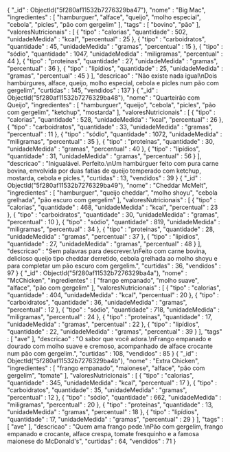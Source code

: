{ "_id" : ObjectId("5f280af11532b7276329ba47"), "nome" : "Big Mac", "ingredientes" : [ "hamburguer", "alface", "queijo", "molho especial", "cebola", "picles", "pão com gergelim" ], "tags" : [ "bovino", "pão" ], "valoresNutricionais" : [ { "tipo" : "calorias", "quantidade" : 502, "unidadeMedida" : "kcal", "percentual" : 25 }, { "tipo" : "carboidratos", "quantidade" : 45, "unidadeMedida" : "gramas", "percentual" : 15 }, { "tipo" : "sódio", "quantidade" : 1047, "unidadeMedida" : "miligramas", "percentual" : 44 }, { "tipo" : "proteínas", "quantidade" : 27, "unidadeMedida" : "gramas", "percentual" : 36 }, { "tipo" : "lipídios", "quantidade" : 25, "unidadeMedida" : "gramas", "percentual" : 45 } ], "descricao" : "Não existe nada igual\nDois hambúrgures, alface, queijo, molho especial, cebola e picles num pão com gergelim", "curtidas" : 145, "vendidos" : 137 }
{ "_id" : ObjectId("5f280af11532b7276329ba48"), "nome" : "Quarteirão com Queijo", "ingredientes" : [ "hamburguer", "queijo", "cebola", "picles", "pão com gergelim", "ketchup", "mostarda" ], "valoresNutricionais" : [ { "tipo" : "calorias", "quantidade" : 528, "unidadeMedida" : "kcal", "percentual" : 26 }, { "tipo" : "carboidratos", "quantidade" : 33, "unidadeMedida" : "gramas", "percentual" : 11 }, { "tipo" : "sódio", "quantidade" : 1072, "unidadeMedida" : "miligramas", "percentual" : 35 }, { "tipo" : "proteínas", "quantidade" : 30, "unidadeMedida" : "gramas", "percentual" : 40 }, { "tipo" : "lipídios", "quantidade" : 31, "unidadeMedida" : "gramas", "percentual" : 56 } ], "descricao" : "Inigualável. Perfeito.\nUm hambúrguer feito com pura carne bovina, envolvida por duas fatias de queijo temperado com ketchup, mostarda, cebola e picles.", "curtidas" : 13, "vendidos" : 39 }
{ "_id" : ObjectId("5f280af11532b7276329ba49"), "nome" : "Cheddar McMelt", "ingredientes" : [ "hamburguer", "queijo cheddar", "molho shoyu", "cebola grelhada", "pão escuro com gergelim" ], "valoresNutricionais" : [ { "tipo" : "calorias", "quantidade" : 468, "unidadeMedida" : "kcal", "percentual" : 23 }, { "tipo" : "carboidratos", "quantidade" : 30, "unidadeMedida" : "gramas", "percentual" : 10 }, { "tipo" : "sódio", "quantidade" : 819, "unidadeMedida" : "miligramas", "percentual" : 34 }, { "tipo" : "proteínas", "quantidade" : 28, "unidadeMedida" : "gramas", "percentual" : 37 }, { "tipo" : "lipídios", "quantidade" : 27, "unidadeMedida" : "gramas", "percentual" : 48 } ], "descricao" : "Sem palavras para descrever.\nFeito com carne bovina, delicioso queijo tipo cheddar derretido, cebola grelhada ao molho shoyu e para completar um pão escuro com gergelim.", "curtidas" : 36, "vendidos" : 97 }
{ "_id" : ObjectId("5f280af11532b7276329ba4a"), "nome" : "McChicken", "ingredientes" : [ "frango empanado", "molho suave", "alface", "pão com gergelim" ], "valoresNutricionais" : [ { "tipo" : "calorias", "quantidade" : 404, "unidadeMedida" : "kcal", "percentual" : 20 }, { "tipo" : "carboidratos", "quantidade" : 36, "unidadeMedida" : "gramas", "percentual" : 12 }, { "tipo" : "sódio", "quantidade" : 718, "unidadeMedida" : "miligramas", "percentual" : 24 }, { "tipo" : "proteínas", "quantidade" : 17, "unidadeMedida" : "gramas", "percentual" : 22 }, { "tipo" : "lipídios", "quantidade" : 22, "unidadeMedida" : "gramas", "percentual" : 39 } ], "tags" : [ "ave" ], "descricao" : "O sabor que você adora.\nFrango empanado e dourado com molho suave e cremoso, acompanhado de alface crocante num pão com gergelim.", "curtidas" : 108, "vendidos" : 85 }
{ "_id" : ObjectId("5f280af11532b7276329ba4b"), "nome" : "Extra Chicken", "ingredientes" : [ "frango empanado", "maionese", "alface", "pão com gergelim", "tomate" ], "valoresNutricionais" : [ { "tipo" : "calorias", "quantidade" : 345, "unidadeMedida" : "kcal", "percentual" : 17 }, { "tipo" : "carboidratos", "quantidade" : 35, "unidadeMedida" : "gramas", "percentual" : 12 }, { "tipo" : "sódio", "quantidade" : 662, "unidadeMedida" : "miligramas", "percentual" : 20 }, { "tipo" : "proteínas", "quantidade" : 13, "unidadeMedida" : "gramas", "percentual" : 18 }, { "tipo" : "lipídios", "quantidade" : 17, "unidadeMedida" : "gramas", "percentual" : 29 } ], "tags" : [ "ave" ], "descricao" : "Quem ama frango pede.\nPão com gergelim, frango empanado e crocante, alface crespa, tomate fresquinho e a famosa maionese do McDonald's", "curtidas" : 64, "vendidos" : 71 }
